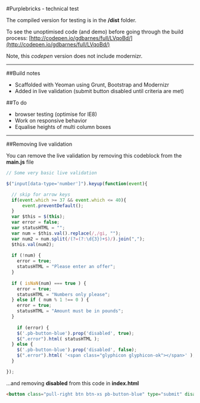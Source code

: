 #Purplebricks - technical test

The compiled version for testing is in the **/dist** folder.

To see the unoptimised code (and demo) before going through the build process:
[http://codepen.io/gdbarnes/full/LVqoBd/](http://codepen.io/gdbarnes/full/LVqoBd/)

Note, this *codepen* version does not include modernizr.

---

##Build notes

* Scaffolded with Yeoman using Grunt, Bootstrap and Modernizr
* Added in live validation (submit button disabled until criteria are met)

##To do

* browser testing (optimise for IE8)
* Work on responsive behavior
* Equalise heights of multi column boxes

---

##Removing live validation

You can remove the live validation by removing this codeblock from the **main.js** file

```JavaScript
// Some very basic live validation

$("input[data-type='number']").keyup(function(event){

  // skip for arrow keys
  if(event.which >= 37 && event.which <= 40){
      event.preventDefault();
  }
  var $this = $(this);
  var error = false;
  var statusHTML = "";
  var num = $this.val().replace(/,/gi, "");
  var num2 = num.split(/(?=(?:\d{3})+$)/).join(",");
  $this.val(num2);
  
  if (!num) {
    error = true;
    statusHTML = "Please enter an offer";
  }
  
  if ( isNaN(num) === true ) {
    error = true;
    statusHTML = "Numbers only please";
  } else if ( num % 1 !== 0 ) {
    error = true;
    statusHTML = "Amount must be in pounds";
  }
  
    if (error) {
    $('.pb-button-blue').prop('disabled', true);
    $(".error").html( statusHTML );
  } else {
    $('.pb-button-blue').prop('disabled', false);
    $(".error").html( '<span class="glyphicon glyphicon-ok"></span>' );
  }

});
```

...and removing **disabled** from this code in **index.html**

```HTML
<button class="pull-right btn btn-xs pb-button-blue" type="submit" disabled>SUBMIT OFFER</button>
```